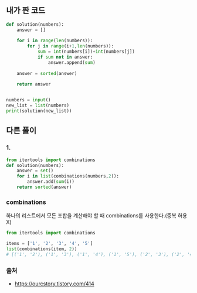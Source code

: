 ## 내가 짠 코드
```python
def solution(numbers):
    answer = []
    
    for i in range(len(numbers)):
        for j in range(i+1,len(numbers)):
            sum = int(numbers[i])+int(numbers[j])
            if sum not in answer:
                answer.append(sum)
                
    answer = sorted(answer)
    
    return answer


numbers = input()
new_list = list(numbers)
print(solution(new_list))
```

## 다른 풀이
### 1. 
```python
from itertools import combinations
def solution(numbers):
    answer = set()
    for i in list(combinations(numbers,2)):
        answer.add(sum(i))
    return sorted(answer)
```
### combinations
하나의 리스트에서 모든 조합을 계산해야 할 때 combinations를 사용한다.(중복 허용 X)
```python
from itertools import combinations

items = ['1', '2', '3', '4', '5']
list(combinations(item, 2))
# [('1', '2'), ('1', '3'), ('1', '4'), ('1', '5'), ('2', '3'), ('2', '4'), ('2', '5'), ('3', '4'), ('3', '5'), ('4', '5')]
```

### 출처
* https://ourcstory.tistory.com/414



















